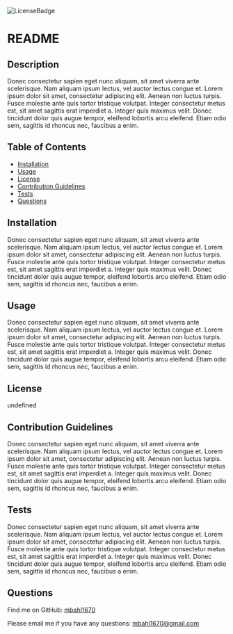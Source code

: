 
![LicenseBadge](https://img.shields.io/badge/License-Apache-brightgreen)

# README
  
## Description
Donec consectetur sapien eget nunc aliquam, sit amet viverra ante scelerisque. Nam aliquam ipsum lectus, vel auctor lectus congue et. Lorem ipsum dolor sit amet, consectetur adipiscing elit. Aenean non luctus turpis. Fusce molestie ante quis tortor tristique volutpat. Integer consectetur metus est, sit amet sagittis erat imperdiet a. Integer quis maximus velit. Donec tincidunt dolor quis augue tempor, eleifend lobortis arcu eleifend. Etiam odio sem, sagittis id rhoncus nec, faucibus a enim.
  
## Table of Contents
* [Installation](#installation)
* [Usage](#usage)
* [License](#license)
* [Contribution Guidelines](#contribution-guidelines)
* [Tests](#tests)
* [Questions](#questions)

## Installation
Donec consectetur sapien eget nunc aliquam, sit amet viverra ante scelerisque. Nam aliquam ipsum lectus, vel auctor lectus congue et. Lorem ipsum dolor sit amet, consectetur adipiscing elit. Aenean non luctus turpis. Fusce molestie ante quis tortor tristique volutpat. Integer consectetur metus est, sit amet sagittis erat imperdiet a. Integer quis maximus velit. Donec tincidunt dolor quis augue tempor, eleifend lobortis arcu eleifend. Etiam odio sem, sagittis id rhoncus nec, faucibus a enim.
  
## Usage
Donec consectetur sapien eget nunc aliquam, sit amet viverra ante scelerisque. Nam aliquam ipsum lectus, vel auctor lectus congue et. Lorem ipsum dolor sit amet, consectetur adipiscing elit. Aenean non luctus turpis. Fusce molestie ante quis tortor tristique volutpat. Integer consectetur metus est, sit amet sagittis erat imperdiet a. Integer quis maximus velit. Donec tincidunt dolor quis augue tempor, eleifend lobortis arcu eleifend. Etiam odio sem, sagittis id rhoncus nec, faucibus a enim.
  
## License
undefined
  
## Contribution Guidelines
Donec consectetur sapien eget nunc aliquam, sit amet viverra ante scelerisque. Nam aliquam ipsum lectus, vel auctor lectus congue et. Lorem ipsum dolor sit amet, consectetur adipiscing elit. Aenean non luctus turpis. Fusce molestie ante quis tortor tristique volutpat. Integer consectetur metus est, sit amet sagittis erat imperdiet a. Integer quis maximus velit. Donec tincidunt dolor quis augue tempor, eleifend lobortis arcu eleifend. Etiam odio sem, sagittis id rhoncus nec, faucibus a enim.
  
## Tests
Donec consectetur sapien eget nunc aliquam, sit amet viverra ante scelerisque. Nam aliquam ipsum lectus, vel auctor lectus congue et. Lorem ipsum dolor sit amet, consectetur adipiscing elit. Aenean non luctus turpis. Fusce molestie ante quis tortor tristique volutpat. Integer consectetur metus est, sit amet sagittis erat imperdiet a. Integer quis maximus velit. Donec tincidunt dolor quis augue tempor, eleifend lobortis arcu eleifend. Etiam odio sem, sagittis id rhoncus nec, faucibus a enim.
  
## Questions
Find me on GitHub:  [mbahl1670](https://github.com/mbahl1670)

Please email me if you have any questions:  [mbahl1670@gmail.com](mbahl1670@gmail.com)

